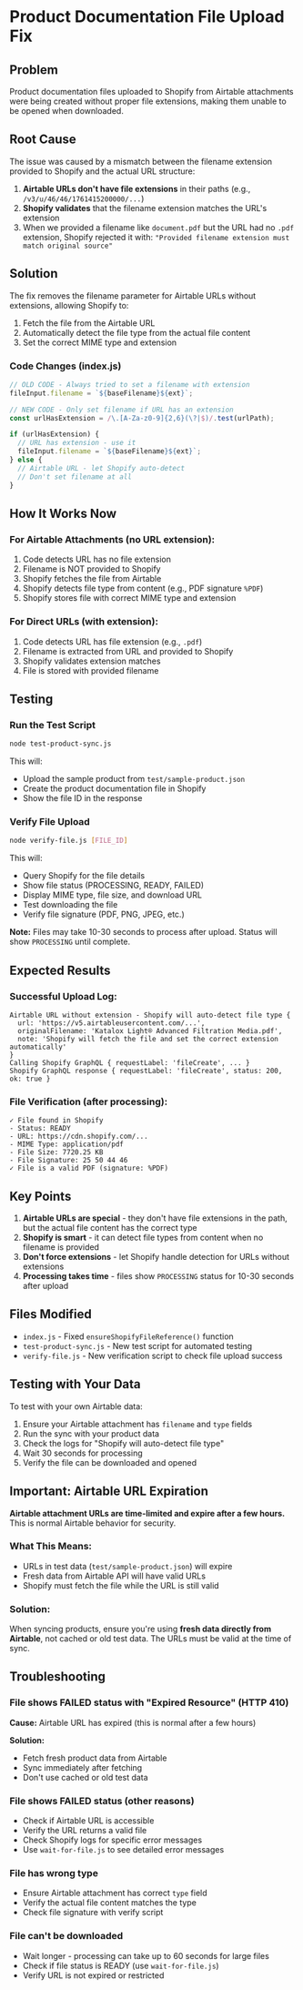 # Product Documentation File Upload Fix

## Problem
Product documentation files uploaded to Shopify from Airtable attachments were being created without proper file extensions, making them unable to be opened when downloaded.

## Root Cause
The issue was caused by a mismatch between the filename extension provided to Shopify and the actual URL structure:

1. **Airtable URLs don't have file extensions** in their paths (e.g., `/v3/u/46/46/1761415200000/...`)
2. **Shopify validates** that the filename extension matches the URL's extension
3. When we provided a filename like `document.pdf` but the URL had no `.pdf` extension, Shopify rejected it with: `"Provided filename extension must match original source"`

## Solution
The fix removes the filename parameter for Airtable URLs without extensions, allowing Shopify to:
1. Fetch the file from the Airtable URL
2. Automatically detect the file type from the actual file content
3. Set the correct MIME type and extension

### Code Changes (index.js)
```javascript
// OLD CODE - Always tried to set a filename with extension
fileInput.filename = `${baseFilename}${ext}`;

// NEW CODE - Only set filename if URL has an extension
const urlHasExtension = /\.[A-Za-z0-9]{2,6}(\?|$)/.test(urlPath);

if (urlHasExtension) {
  // URL has extension - use it
  fileInput.filename = `${baseFilename}${ext}`;
} else {
  // Airtable URL - let Shopify auto-detect
  // Don't set filename at all
}
```

## How It Works Now

### For Airtable Attachments (no URL extension):
1. Code detects URL has no file extension
2. Filename is NOT provided to Shopify
3. Shopify fetches the file from Airtable
4. Shopify detects file type from content (e.g., PDF signature `%PDF`)
5. Shopify stores file with correct MIME type and extension

### For Direct URLs (with extension):
1. Code detects URL has file extension (e.g., `.pdf`)
2. Filename is extracted from URL and provided to Shopify
3. Shopify validates extension matches
4. File is stored with provided filename

## Testing

### Run the Test Script
```bash
node test-product-sync.js
```

This will:
- Upload the sample product from `test/sample-product.json`
- Create the product documentation file in Shopify
- Show the file ID in the response

### Verify File Upload
```bash
node verify-file.js [FILE_ID]
```

This will:
- Query Shopify for the file details
- Show file status (PROCESSING, READY, FAILED)
- Display MIME type, file size, and download URL
- Test downloading the file
- Verify file signature (PDF, PNG, JPEG, etc.)

**Note:** Files may take 10-30 seconds to process after upload. Status will show `PROCESSING` until complete.

## Expected Results

### Successful Upload Log:
```
Airtable URL without extension - Shopify will auto-detect file type {
  url: 'https://v5.airtableusercontent.com/...',
  originalFilename: 'Katalox Light® Advanced Filtration Media.pdf',
  note: 'Shopify will fetch the file and set the correct extension automatically'
}
Calling Shopify GraphQL { requestLabel: 'fileCreate', ... }
Shopify GraphQL response { requestLabel: 'fileCreate', status: 200, ok: true }
```

### File Verification (after processing):
```
✓ File found in Shopify
- Status: READY
- URL: https://cdn.shopify.com/...
- MIME Type: application/pdf
- File Size: 7720.25 KB
- File Signature: 25 50 44 46
✓ File is a valid PDF (signature: %PDF)
```

## Key Points

1. **Airtable URLs are special** - they don't have file extensions in the path, but the actual file content has the correct type
2. **Shopify is smart** - it can detect file types from content when no filename is provided
3. **Don't force extensions** - let Shopify handle detection for URLs without extensions
4. **Processing takes time** - files show `PROCESSING` status for 10-30 seconds after upload

## Files Modified
- `index.js` - Fixed `ensureShopifyFileReference()` function
- `test-product-sync.js` - New test script for automated testing
- `verify-file.js` - New verification script to check file upload success

## Testing with Your Data
To test with your own Airtable data:
1. Ensure your Airtable attachment has `filename` and `type` fields
2. Run the sync with your product data
3. Check the logs for "Shopify will auto-detect file type"
4. Wait 30 seconds for processing
5. Verify the file can be downloaded and opened

## Important: Airtable URL Expiration

**Airtable attachment URLs are time-limited and expire after a few hours.** This is normal Airtable behavior for security.

### What This Means:
- URLs in test data (`test/sample-product.json`) will expire
- Fresh data from Airtable API will have valid URLs
- Shopify must fetch the file while the URL is still valid

### Solution:
When syncing products, ensure you're using **fresh data directly from Airtable**, not cached or old test data. The URLs must be valid at the time of sync.

## Troubleshooting

### File shows FAILED status with "Expired Resource" (HTTP 410)
**Cause:** Airtable URL has expired (this is normal after a few hours)

**Solution:**
- Fetch fresh product data from Airtable
- Sync immediately after fetching
- Don't use cached or old test data

### File shows FAILED status (other reasons)
- Check if Airtable URL is accessible
- Verify the URL returns a valid file
- Check Shopify logs for specific error messages
- Use `wait-for-file.js` to see detailed error messages

### File has wrong type
- Ensure Airtable attachment has correct `type` field
- Verify the actual file content matches the type
- Check file signature with verify script

### File can't be downloaded
- Wait longer - processing can take up to 60 seconds for large files
- Check if file status is READY (use `wait-for-file.js`)
- Verify URL is not expired or restricted
